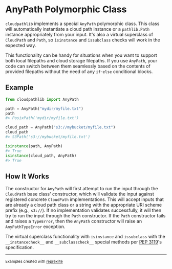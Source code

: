 # AnyPath Polymorphic Class

`cloudpathlib` implements a special `AnyPath` polymorphic class. This class will automatically instantiate a cloud path instance or a `pathlib.Path` instance appropriately from your input. It's also a virtual superclass of `CloudPath` and `Path`, so `isinstance` and `issubclass` checks will work in the expected way.

This functionality can be handy for situations when you want to support both local filepaths and cloud storage filepaths. If you use `AnyPath`, your code can switch between them seamlessly based on the contents of provided filepaths without the need of any `if`-`else` conditional blocks.

## Example

```python
from cloudpathlib import AnyPath

path = AnyPath("mydir/myfile.txt")
path
#> PosixPath('mydir/myfile.txt')

cloud_path = AnyPath("s3://mybucket/myfile.txt")
cloud_path
#> S3Path('s3://mybucket/myfile.txt')

isinstance(path, AnyPath)
#> True
isinstance(cloud_path, AnyPath)
#> True
```

## How It Works

The constructor for `AnyPath` will first attempt to run the input through the `CloudPath` base class' constructor, which will validate the input against registered concrete `CloudPath` implementations. This will accept inputs that are already a cloud path class or a string with the appropriate URI scheme prefix (e.g., `s3://`). If no implementation validates successfully, it will then try to run the input through the `Path` constructor. If the `Path` constructor fails and raises a `TypeError`, then the `AnyPath` constructor will raise an `AnyPathTypeError` exception.

The virtual superclass functionality with `isinstance` and `issubclass` with the `__instancecheck__` and `__subclasscheck__` special methods per [PEP 3119](https://www.python.org/dev/peps/pep-3119/#overloading-isinstance-and-issubclass)'s specification.

---
<sup>Examples created with [reprexlite](https://github.com/jayqi/reprexlite)</sup>
